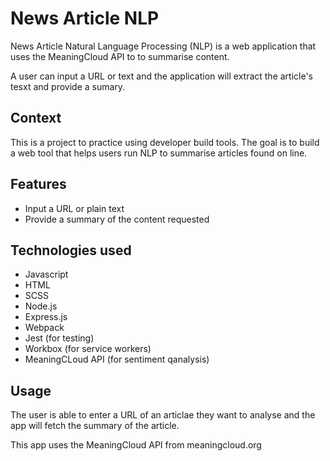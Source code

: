 # News Article NLP

News Article Natural Language Processing (NLP) is a web application that uses the MeaningCloud API to to summarise content.

A user can input a URL or text and the application will extract the article's tesxt and provide a sumary.

## Context
This is a project to practice using developer build tools. The goal is to build a web tool that helps users run NLP to summarise articles found on line.

## Features
- Input a URL or plain text
- Provide a summary of the content requested


## Technologies used
- Javascript
- HTML
- SCSS
- Node.js
- Express.js
- Webpack
- Jest (for testing)
- Workbox (for service workers)
- MeaningCLoud API (for sentiment qanalysis)

## Usage
The user is able to enter a URL of an articlae they want to analyse and the app will fetch the summary of the article.

This app uses the MeaningCloud API from meaningcloud.org
